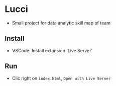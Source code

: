 # Lucci

* Small project for data analytic skill map of team

## Install

* VSCode: Install extansion 'Live Server'

## Run

* Clic right on `index.html`, `Open with Live Server`